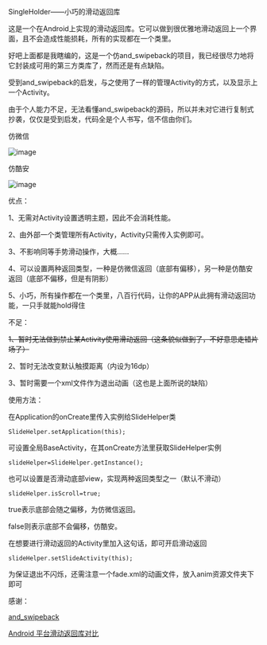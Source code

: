SingleHolder——小巧的滑动返回库

这是一个在Android上实现的滑动返回库。它可以做到很优雅地滑动返回上一个界面，且不会造成性能损耗，所有的实现都在一个类里。

好吧上面都是我瞎编的，这是一个仿and_swipeback的项目，我已经很尽力地将它封装成可用的第三方类库了，然而还是有点缺陷。

受到and_swipeback的启发，与之使用了一样的管理Activity的方式，以及显示上一个Activity。

由于个人能力不足，无法看懂and_swipeback的源码，所以并未对它进行复制式抄袭，仅仅是受到启发，代码全是个人书写，信不信由你们。

仿微信

![image](http://img2.ph.126.net/KgXtvKaxRYP_HX8ZK1memg==/6632609281004935694.gif)

仿酷安

![image](http://img0.ph.126.net/x1kEcqgcg5pn-e2LAfiT8w==/30680772481113204.gif)

优点：

1、无需对Activity设置透明主题，因此不会消耗性能。

2、由外部一个类管理所有Activity，Activity只需传入实例即可。

3、不影响同等手势滑动操作，大概……

4、可以设置两种返回类型，一种是仿微信返回（底部有偏移），另一种是仿酷安返回（底部不偏移，但是有阴影）

5、小巧，所有操作都在一个类里，八百行代码，让你的APP从此拥有滑动返回功能，一只手就能hold得住

不足：

<S>1、暂时无法做到禁止某Activity使用滑动返回（这条貌似做到了，不好意思走错片场了）</S>

2、暂时无法改变默认触摸距离（内设为16dp）

3、暂时需要一个xml文件作为退出动画（这也是上面所说的缺陷）

使用方法：

在Application的onCreate里传入实例给SlideHelper类

`SlideHelper.setApplication(this);`

可设置全局BaseActivity，在其onCreate方法里获取SlideHelper实例

`slideHelper=SlideHelper.getInstance();`

也可以设置是否滑动底部view，实现两种返回类型之一（默认不滑动）

`slideHelper.isScroll=true;`

true表示底部会随之偏移，为仿微信返回。

false则表示底部不会偏移，仿酷安。

在想要进行滑动返回的Activity里加入这句话，即可开启滑动返回

`slideHelper.setSlideActivity(this);`

为保证退出不闪烁，还需注意一个fade.xml的动画文件，放入anim资源文件夹下即可

感谢：

<a href="https://github.com/XBeats/and_swipeback">and_swipeback</a>

<a href="http://chaosleong.github.io/2017/05/03/Comparison-of-Android-swipe-back-libraries/">Android 平台滑动返回库对比</a>

